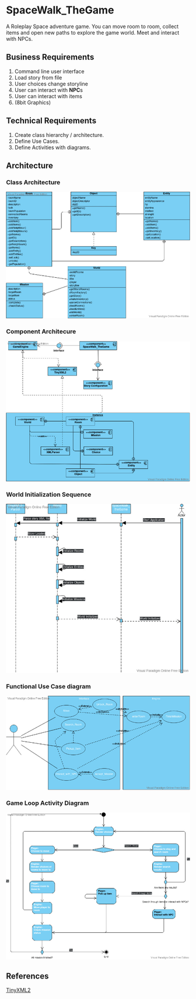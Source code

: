 # SpaceWalk_TheGame

A Roleplay Space adventure game. You can move room to room, collect items and open new paths to explore the game world. Meet and interact with NPCs.

## Business Requirements

1. Command line user interface
2. Load story from file
3. User choices change storyline
4. User can interact with **NPC**s
5. User can interact with items
6. (8bit Graphics)

## Technical Requirements

1. Create class hierarchy / architecture.
2. Define Use Cases.
3. Define Activities with diagrams.

## Architecture

### Class Architecture

![Class Architecture](Planning/Class_Architecture.jpg)

### Component Architecure

![Component Architecure](Planning/Component_Connection.jpg)

### World Initialization Sequence

![World Initialization Sequence](Planning/World_Initialization_Sequence.jpg)

### Functional Use Case diagram

![Functional Use Cases](Planning/Functional_UseCase.jpg)

### Game Loop Activity Diagram

![Game Loop](Planning/GameLoop_ActivityDiagram.jpg)

## References

[TinyXML2](https://github.com/leethomason/tinyxml2)